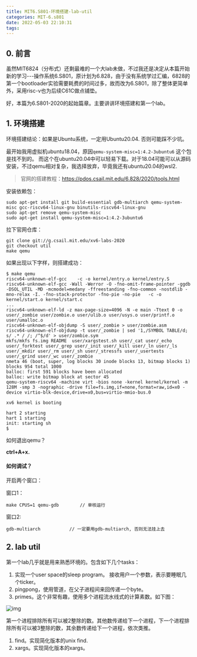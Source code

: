 ```yaml
---
title: MIT6.S801-环境搭建-lab-util
categories: MIT-6.s801
date: 2022-05-03 22:10:31
tags:
---
```




## 0. 前言

虽然MIT6824（分布式）还剩最难的一个大lab未做，不过我还是决定从本篇开始新的学习---操作系统6.S801，原计划为6.828，由于没有系统学过汇编，6828的第一个bootloader实验需要耗费的时间过多，故而改为6.S801，除了整体更简单外，采用risc-v也为后续C61C做点铺垫。

好，本篇为6.S801-2020的起始篇章。主要讲讲环境搭建和第一个lab。

<!--more-->

## 1. 环境搭建

环境搭建结论：如果是Ubuntu系统，一定用Ubuntu20.04. 否则可能踩不少坑。

最开始我用虚拟机ubuntu18.04，原因`qemu-system-misc=1:4.2-3ubuntu6` 这个包是找不到的。 而这个在ubuntu20.04中可以轻易下载。对于18.04可能可以从源码安装，不过qemu相对复杂，我选择放弃，毕竟我还有ubuntu20.04的wsl2. 

> 官网的搭建教程：https://pdos.csail.mit.edu/6.828/2020/tools.html

安装依赖包：

```shell
sudo apt-get install git build-essential gdb-multiarch qemu-system-misc gcc-riscv64-linux-gnu binutils-riscv64-linux-gnu 
sudo apt-get remove qemu-system-misc
sudo apt-get install qemu-system-misc=1:4.2-3ubuntu6
```

拉下官网仓库：

```
git clone git://g.csail.mit.edu/xv6-labs-2020
git checkout util
make qemu
```

如果出现以下字样，则搭建成功：

```
$ make qemu
riscv64-unknown-elf-gcc    -c -o kernel/entry.o kernel/entry.S
riscv64-unknown-elf-gcc -Wall -Werror -O -fno-omit-frame-pointer -ggdb -DSOL_UTIL -MD -mcmodel=medany -ffreestanding -fno-common -nostdlib -mno-relax -I. -fno-stack-protector -fno-pie -no-pie   -c -o kernel/start.o kernel/start.c
...  
riscv64-unknown-elf-ld -z max-page-size=4096 -N -e main -Ttext 0 -o user/_zombie user/zombie.o user/ulib.o user/usys.o user/printf.o user/umalloc.o
riscv64-unknown-elf-objdump -S user/_zombie > user/zombie.asm
riscv64-unknown-elf-objdump -t user/_zombie | sed '1,/SYMBOL TABLE/d; s/ .* / /; /^$/d' > user/zombie.sym
mkfs/mkfs fs.img README  user/xargstest.sh user/_cat user/_echo user/_forktest user/_grep user/_init user/_kill user/_ln user/_ls user/_mkdir user/_rm user/_sh user/_stressfs user/_usertests user/_grind user/_wc user/_zombie 
nmeta 46 (boot, super, log blocks 30 inode blocks 13, bitmap blocks 1) blocks 954 total 1000
balloc: first 591 blocks have been allocated
balloc: write bitmap block at sector 45
qemu-system-riscv64 -machine virt -bios none -kernel kernel/kernel -m 128M -smp 3 -nographic -drive file=fs.img,if=none,format=raw,id=x0 -device virtio-blk-device,drive=x0,bus=virtio-mmio-bus.0

xv6 kernel is booting

hart 2 starting
hart 1 starting
init: starting sh
$
```

如何退出qemu？

**ctrl+A+x.**

#### 如何调试？

开启两个窗口：

窗口1：

```
make CPUS=1 qemu-gdb		// 单核运行
```

窗口2:

```
gdb-multiarch			// 一定要用gdb-multiarch, 否则无法挂上去
```

## 2. lab util

第一个lab几乎就是用来熟悉环境的。包含如下几个tasks：

1. 实现一个user space的sleep program。 接收用户一个参数，表示要睡眠几个ticker。
2. pingpong，使用管道，在父子进程间来回传递一个byte。
3. primes。这个非常有趣，使用多个进程流水线式的计算素数。如下图：

![img](https://cdn.JsDelivr.net/gh/ravenxrz/PicBed/img/sieve.gif)

第一个进程排除所有可以被2整除的数。其他数传递给下一个进程，下一个进程排除所有可以被3整除的数，其余数传递给下一个进程，依次类推。

1. find。实现简化版本的unix find. 
2. xargs。实现简化版本的xargs。

